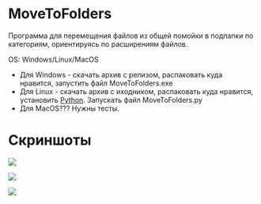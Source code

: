 # MoveToFolders
Программа для перемещения файлов из общей помойки в подпапки по категориям, ориентируясь по расширениям файлов.

OS: Windows/Linux/MacOS

- Для Windows - скачать архив с релизом, распаковать куда нравится, запустить файл MoveToFolders.exe
- Для Linux - скачать архив с иходником, распаковать куда нравится, установить [Python](https://www.python.org/downloads/ "Python"). Запускать файл MoveToFolders.py
- Для MacOS??? Нужны тесты.

# Скриншоты
[![](https://pp.userapi.com/c849124/v849124576/1b278a/QsI9HOG-HVM.jpg)](https://pp.userapi.com/c849124/v849124576/1b278a/QsI9HOG-HVM.jpg)

[![](https://pp.userapi.com/c849124/v849124576/1b2791/9n0kKVECEC4.jpg)](https://pp.userapi.com/c849124/v849124576/1b2791/9n0kKVECEC4.jpg)

[![](https://pp.userapi.com/c849124/v849124576/1b2798/PUxvKhAKJ9A.jpg)](https://pp.userapi.com/c849124/v849124576/1b2798/PUxvKhAKJ9A.jpg)
